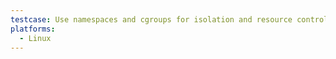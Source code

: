 ```yaml
---
testcase: Use namespaces and cgroups for isolation and resource control
platforms: 
  - Linux
---
```

